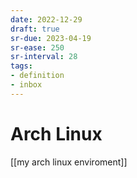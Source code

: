 ```yaml
---
date: 2022-12-29
draft: true
sr-due: 2023-04-19
sr-ease: 250
sr-interval: 28
tags:
- definition
- inbox
---
```


# Arch Linux

[[my arch linux enviroment]]